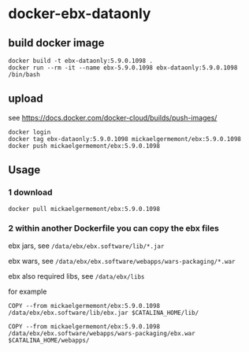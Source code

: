 # docker-ebx-dataonly

## build docker image

```
docker build -t ebx-dataonly:5.9.0.1098 .
docker run --rm -it --name ebx-5.9.0.1098 ebx-dataonly:5.9.0.1098 /bin/bash
```

## upload

see https://docs.docker.com/docker-cloud/builds/push-images/

```
docker login
docker tag ebx-dataonly:5.9.0.1098 mickaelgermemont/ebx:5.9.0.1098
docker push mickaelgermemont/ebx:5.9.0.1098
```

## Usage

### 1 download

```
docker pull mickaelgermemont/ebx:5.9.0.1098
```

### 2 within another Dockerfile you can copy the ebx files

ebx jars, see ```/data/ebx/ebx.software/lib/*.jar```

ebx wars, see ```/data/ebx/ebx.software/webapps/wars-packaging/*.war```

ebx also required libs, see ```/data/ebx/libs```

for example

```
COPY --from mickaelgermemont/ebx:5.9.0.1098 /data/ebx/ebx.software/lib/ebx.jar $CATALINA_HOME/lib/

COPY --from mickaelgermemont/ebx:5.9.0.1098 /data/ebx/ebx.software/webapps/wars-packaging/ebx.war $CATALINA_HOME/webapps/
```
